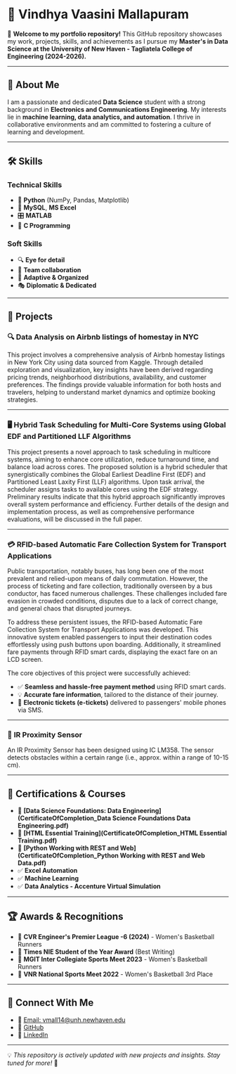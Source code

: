 # 📌 Vindhya Vaasini Mallapuram

🚀 **Welcome to my portfolio repository!** This GitHub repository showcases my work, projects, skills, and achievements as I pursue my **Master's in Data Science at the University of New Haven - Tagliatela College of Engineering (2024-2026).**

---

## 🌟 About Me
I am a passionate and dedicated **Data Science** student with a strong background in **Electronics and Communications Engineering**. My interests lie in **machine learning, data analytics, and automation**. I thrive in collaborative environments and am committed to fostering a culture of learning and development.

---

## 🛠 Skills
### **Technical Skills**
- 🐍 **Python** (NumPy, Pandas, Matplotlib)
- 💾 **MySQL**, **MS Excel**
- 🎛 **MATLAB**
- 🔧 **C Programming**

### **Soft Skills**
- 🔍 **Eye for detail**
- 🤝 **Team collaboration**
- 🎯 **Adaptive & Organized**
- 🎭 **Diplomatic & Dedicated**

---

## 📂 Projects
### 🔍 **Data Analysis on Airbnb listings of homestay in NYC**
This project involves a comprehensive analysis of Airbnb homestay listings in New York City using data sourced from Kaggle. Through detailed exploration and visualization, key insights have been derived regarding pricing trends, neighborhood distributions, availability, and customer preferences. The findings provide valuable information for both hosts and travelers, helping to understand market dynamics and optimize booking strategies.

---

### 🖥️ **Hybrid Task Scheduling for Multi-Core Systems using Global EDF and Partitioned LLF Algorithms**
This project presents a novel approach to task scheduling in multicore systems, aiming to enhance core utilization, reduce turnaround time, and balance load across cores. The proposed solution is a hybrid scheduler that synergistically combines the Global Earliest Deadline First (EDF) and Partitioned Least Laxity First (LLF) algorithms. Upon task arrival, the scheduler assigns tasks to available cores using the EDF strategy. Preliminary results indicate that this hybrid approach significantly improves overall system performance and efficiency. Further details of the design and implementation process, as well as comprehensive performance evaluations, will be discussed in the full paper.

---

### 💳 **RFID-based Automatic Fare Collection System for Transport Applications**
Public transportation, notably buses, has long been one of the most prevalent and relied-upon means of daily commutation. However, the process of ticketing and fare collection, traditionally overseen by a bus conductor, has faced numerous challenges. These challenges included fare evasion in crowded conditions, disputes due to a lack of correct change, and general chaos that disrupted journeys.

To address these persistent issues, the RFID-based Automatic Fare Collection System for Transport Applications was developed. This innovative system enabled passengers to input their destination codes effortlessly using push buttons upon boarding. Additionally, it streamlined fare payments through RFID smart cards, displaying the exact fare on an LCD screen.

The core objectives of this project were successfully achieved:
- ✅ **Seamless and hassle-free payment method** using RFID smart cards.
- 💡 **Accurate fare information**, tailored to the distance of their journey.
- 📱 **Electronic tickets (e-tickets)** delivered to passengers' mobile phones via SMS.

---

### 🔧 **IR Proximity Sensor**
An IR Proximity Sensor has been designed using IC LM358. The sensor detects obstacles within a certain range (i.e., approx. within a range of 10-15 cm).

---

## 📜 Certifications & Courses
- 📑 **[Data Science Foundations: Data Engineering](CertificateOfCompletion_Data Science Foundations Data Engineering.pdf)**
- 📑 **[HTML Essential Training](CertificateOfCompletion_HTML Essential Training.pdf)**
- 📑 **[Python Working with REST and Web](CertificateOfCompletion_Python Working with REST and Web Data.pdf)**
- ✅ **Excel Automation**
- ✅ **Machine Learning**
- ✅ **Data Analytics - Accenture Virtual Simulation**

---

## 🏆 Awards & Recognitions
- 🏀 **CVR Engineer's Premier League -6 (2024)** - Women's Basketball Runners
- 🏅 **Times NIE Student of the Year Award** (Best Writing)
- 🏀 **MGIT Inter Collegiate Sports Meet 2023** - Women's Basketball Runners
- 🥉 **VNR National Sports Meet 2022** - Women's Basketball 3rd Place

---

## 🤝 Connect With Me
- 📧 [Email: vmall14@unh.newhaven.edu](mailto:vmall14@unh.newhaven.edu)
- 🔗 [GitHub](https://github.com/VinVa02)
- 🔗 [LinkedIn](https://www.linkedin.com/in/vindhya-vaasini-m/)

---

💡 *This repository is actively updated with new projects and insights. Stay tuned for more!* 🚀
